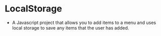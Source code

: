 # LocalStorage

- A Javascript project that allows you to add items to a menu and uses local storage to save any items that the user has added.

